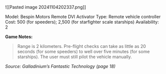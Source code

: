 ![[Pasted image 20241104202337.png]]

Model: Bespin Motors Remote DVI Activator
Type: Remote vehicle controller
Cost: 500 (for speeders); 2,500 (for starfighter scale starships)
Availability: 2

**Game Notes:** 
> Range is 2 kilometers. Pre-flight checks can take as little as 20 seconds (for some speeders) to well over five minutes (for some starships). The user must still pilot the vehicle manually.

*Source: Galladinium’s Fantastic Technology (page 18)*
